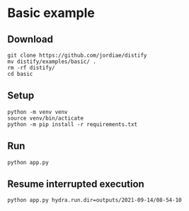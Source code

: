 # Basic example

## Download

    git clone https://github.com/jordiae/distify
    mv distify/examples/basic/ .
    rm -rf distify/
    cd basic

## Setup

    python -m venv venv
    source venv/bin/acticate
    python -m pip install -r requirements.txt

## Run

    python app.py

## Resume interrupted execution

    python app.py hydra.run.dir=outputs/2021-09-14/08-54-10
